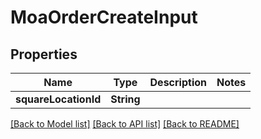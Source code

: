 # MoaOrderCreateInput

## Properties
Name | Type | Description | Notes
------------ | ------------- | ------------- | -------------
**squareLocationId** | **String** |  | 

[[Back to Model list]](../README.md#documentation-for-models) [[Back to API list]](../README.md#documentation-for-api-endpoints) [[Back to README]](../README.md)


